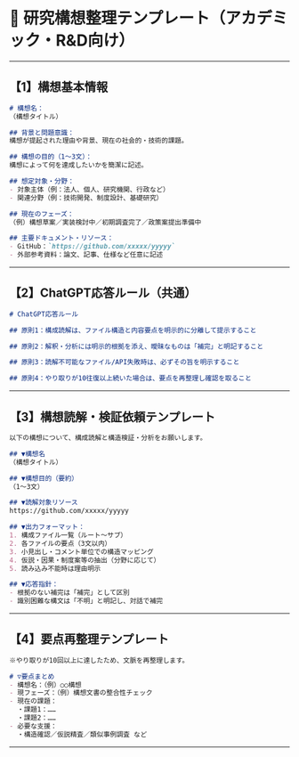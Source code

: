 # 🧬 研究構想整理テンプレート（アカデミック・R&D向け）

---

## 【1】構想基本情報

```markdown
# 構想名：
（構想タイトル）

## 背景と問題意識：
構想が提起された理由や背景、現在の社会的・技術的課題。

## 構想の目的（1～3文）：
構想によって何を達成したいかを簡潔に記述。

## 想定対象・分野：
- 対象主体（例：法人、個人、研究機関、行政など）
- 関連分野（例：技術開発、制度設計、基礎研究）

## 現在のフェーズ：
（例）構想草案／実装検討中／初期調査完了／政策案提出準備中

## 主要ドキュメント・リソース：
- GitHub：`https://github.com/xxxxx/yyyyy`
- 外部参考資料：論文、記事、仕様など任意に記述
```


---

## 【2】ChatGPT応答ルール（共通）

```markdown
# ChatGPT応答ルール

## 原則1：構成読解は、ファイル構造と内容要点を明示的に分離して提示すること

## 原則2：解釈・分析には明示的根拠を添え、曖昧なものは「補完」と明記すること

## 原則3：読解不可能なファイル/API失敗時は、必ずその旨を明示すること

## 原則4：やり取りが10往復以上続いた場合は、要点を再整理し確認を取ること
```


---

## 【3】構想読解・検証依頼テンプレート

```markdown
以下の構想について、構成読解と構造検証・分析をお願いします。

## ▼構想名
（構想タイトル）

## ▼構想目的（要約）
（1〜3文）

## ▼読解対象リソース
https://github.com/xxxxx/yyyyy

## ▼出力フォーマット：
1. 構成ファイル一覧（ルート〜サブ）
2. 各ファイルの要点（3文以内）
3. 小見出し・コメント単位での構造マッピング
4. 仮説・因果・制度案等の抽出（分野に応じて）
5. 読み込み不能時は理由明示

## ▼応答指針：
- 根拠のない補完は「補完」として区別
- 識別困難な構文は「不明」と明記し、対話で補完
```


---

## 【4】要点再整理テンプレート

```markdown
※やり取りが10回以上に達したため、文脈を再整理します。

# ▽要点まとめ
- 構想名：（例）○○構想
- 現フェーズ：（例）構想文書の整合性チェック
- 現在の課題：
  ・課題1：……
  ・課題2：……
- 必要な支援：
  ・構造確認／仮説精査／類似事例調査 など
```


---


